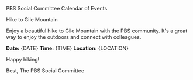 PBS Social Committee Calendar of Events

Hike to Gile Mountain

Enjoy a beautiful hike to Gile Mountain with the PBS community. It's a great way to enjoy the outdoors and connect with colleagues.

**Date:** {DATE}
**Time:** {TIME}
**Location:** {LOCATION}

Happy hiking!

Best,
The PBS Social Committee
